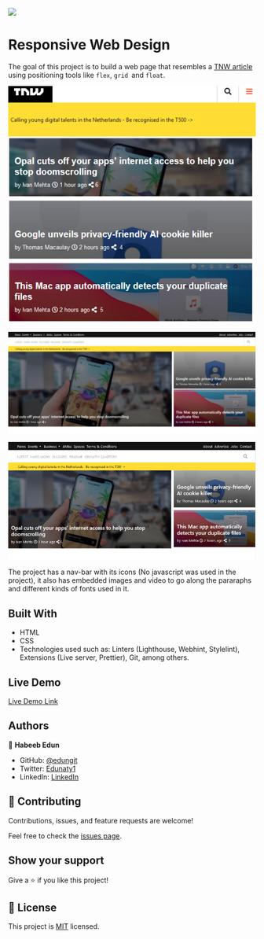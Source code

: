![](https://img.shields.io/badge/Microverse-blueviolet)

# Responsive Web Design

The goal of this project is to build a web page that resembles a [TNW article](https://perma.cc/M5ZV-Q2D6) using positioning tools like `flex`, `grid `and `float`. 

![screenshot](Images/screenshot.PNG)

![screenshot](Images/screenshot1.PNG)

![screenshot](Images/screenshot2.PNG)


The project has a nav-bar with its icons (No javascript was used in the project), it also has embedded images and video to go along the pararaphs and different kinds of fonts used in it.

## Built With

- HTML
- CSS
- Technologies used such as: Linters (Lighthouse, Webhint, Stylelint), Extensions (Live server, Prettier), Git, among others.

## Live Demo

[Live Demo Link](https://edungit.github.io/responsive_web-design_proj/)


## Authors

👤 **Habeeb Edun**
- GitHub: [@edungit](https://github.com/edungit)
- Twitter: [Edunaty1](https://twitter.com/Edunaty1)
- LinkedIn: [LinkedIn](https://www.linkedin.com/in/edun-habeeb-635680131/)


## 🤝 Contributing

Contributions, issues, and feature requests are welcome!

Feel free to check the [issues page](https://github.com/mariordgez/Responsive_Design_Habeeb_Mario/issues).

## Show your support

Give a ⭐️ if you like this project!


## 📝 License

This project is [MIT](./MIT.md) licensed.

